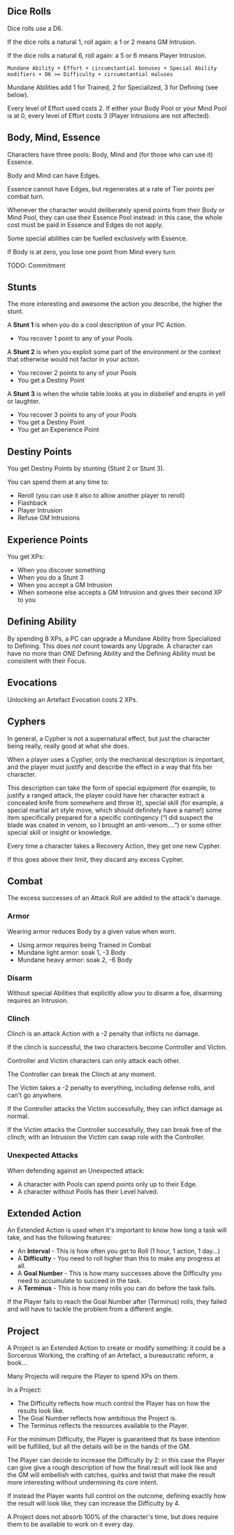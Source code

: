 Dice Rolls
----------

Dice rolls use a D6.

If the dice rolls a natural 1, roll again: a 1 or 2 means GM Intrusion.

If the dice rolls a natural 6, roll again: a 5 or 6 means Player Intrusion.

`Mundane Ability + Effort + circumstantial bonuses + Special Ability modifiers + D6 >= Difficulty + circumstantial maluses`

Mundane Abilities add 1 for Trained, 2 for Specialized, 3 for Defining (see below).

Every level of Effort used costs 2.
If either your Body Pool or your Mind Pool is at 0, every level of Effort costs 3 (Player Intrusions are not affected).


Body, Mind, Essence
-------------------
Characters have three pools: Body, Mind and (for those who can use it) Essence.

Body and Mind can have Edges.

Essence cannot have Edges, but regenerates at a rate of Tier points per combat turn.

Whenever the character would deliberately spend points from their Body or Mind Pool, they can use their Essence Pool instead: in this case, the whole cost must be paid in Essence and Edges do not apply.

Some special abilities can be fuelled exclusively with Essence.

If Body is at zero, you lose one point from Mind every turn.

TODO: Commitment


Stunts
------
The more interesting and awesome the action you describe, the higher the stunt.

A **Stunt 1** is when you do a cool description of your PC Action.
  * You recover 1 point to any of your Pools

A **Stunt 2** is when you exploit some part of the environment or the context that otherwise would not factor in your action.
  * You recover 2 points to any of your Pools
  * You get a Destiny Point

A **Stunt 3** is when the whole table looks at you in disbelief and erupts in yell or laughter.
  * You recover 3 points to any of your Pools
  * You get a Destiny Point
  * You get an Experience Point


Destiny Points
--------------
You get Destiny Points by stunting (Stunt 2 or Stunt 3).

You can spend them at any time to:
  * Reroll (you can use it also to allow another player to reroll)
  * Flashback
  * Player Intrusion
  * Refuse GM Intrusions


Experience Points
-----------------
You get XPs:
  * When you discover something
  * When you do a Stunt 3
  * When you accept a GM Intrusion
  * When someone else accepts a GM Intrusion and gives their second XP to you


Defining Ability
----------------
By spending 8 XPs, a PC can upgrade a Mundane Ability from Specialized to Defining.
This does *not* count towards any Upgrade.
A character can have no more than *ONE* Defining Ability and the Defining Ability must be consistent with their Focus.


Evocations
----------
Unlocking an Artefact Evocation costs 2 XPs.


Cyphers
-------
In general, a Cypher is not a supernatural effect, but just the character being really, really good at what she does.

When a player uses a Cypher, only the mechanical description is important, and the player must justify and describe the effect in a way that fits her character.

This description can take the form of special equipment (for example, to justify a ranged attack, the player could have her character extract a concealed knife from somewhere and throw it), special skill (for example, a special martial art style move, which should definitely have a name!) some item specifically prepared for a specific contingency (“I did suspect the blade was coated in venom, so I brought an anti-venom….”) or some other special skill or insight or knowledge.

Every time a character takes a Recovery Action, they get one new Cypher.

If this goes above their limit, they discard any excess Cypher.


Combat
------

The excess successes of an Attack Roll are added to the attack's damage.

### Armor
Wearing armor reduces Body by a given value when worn.
  - Using armor requires being Trained in Combat
  - Mundane light armor: soak 1, -3 Body
  - Mundane heavy armor: soak 2, -6 Body


### Disarm
Without special Abilities that explicitly allow you to disarm a foe, disarming requires an Intrusion.


### Clinch
Clinch is an attack Action with a -2 penalty that inflicts no damage.

If the clinch is successful, the two characters become Controller and Victim.

Controller and Victim characters can only attack each other.

The Controller can break the Clinch at any moment.

The Victim takes a -2 penalty to everything, including defense rolls, and can't go anywhere.

If the Controller attacks the Victim successfully, they can inflict damage as normal.

If the Victim attacks the Controller successfully, they can break free of the clinch; with an Intrusion the Victim can swap role with the Controller.


### Unexpected Attacks
When defending against an Unexpected attack:
* A character with Pools can spend points only up to their Edge.
* A character without Pools has their Level halved.



Extended Action
---------------

An Extended Action is used when it's important to know how long a task will take, and has the following features:
  * An **Interval** - This is how often you get to Roll (1 hour, 1 action, 1 day...)
  * A **Difficulty** - You need to roll higher than this to make any progress at all.
  * A **Goal Number** - This is how many successes above the Difficulty you need to accumulate to succeed in the task.
  * A **Terminus** - This is how many rolls you can do before the task fails.

If the Player fails to reach the Goal Number after (Terminus) rolls, they failed and will have to tackle the problem from a different angle.


Project
-------

A Project is an Extended Action to create or modify something: it could be a Sorcerous Working, the crafting of an Artefact, a bureaucratic reform, a book...

Many Projects will require the Player to spend XPs on them.

In a Project:
  * The Difficulty reflects how much control the Player has on how the results look like.
  * The Goal Number reflects how ambitious the Project is.
  * The Terminus reflects the resources available to the Player.

For the minimum Difficulty, the Player is guaranteed that its base intention will be fulfilled, but all the details will be in the hands of the GM.

The Player can decide to increase the Difficulty by 2: in this case the Player can give give a rough description of how the final result will look like and the GM will embellish with catches, quirks and twist that make the result more interesting without undermining its core intent.

If instead the Player wants full control on the outcome, defining exactly how the result will look like, they can increase the Difficulty by 4.

A Project does not absorb 100% of the character's time, but does require them to be available to work on it every day.
